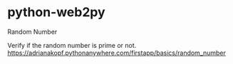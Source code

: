 # python-web2py

Random Number

Verify if the random number is prime or not.
https://adrianakopf.pythonanywhere.com/firstapp/basics/random_number
